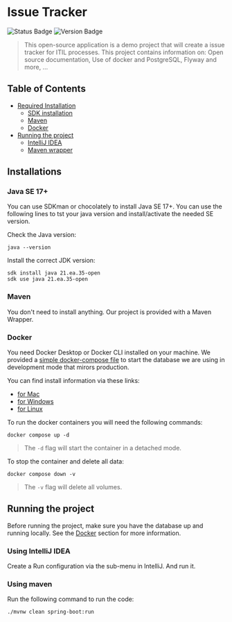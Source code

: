 # Issue Tracker

![Status Badge](https://img.shields.io/badge/Status-Configuring-rgb(255%2C150%2C150)?style=plastic&logo=github&logoColor=rgb(255%2C255%2C255)&labelColor=777)
![Version Badge](https://img.shields.io/badge/Version-V0.0.1-rgb(150%2C255%2C150)?style=plastic&logo=github&logoColor=rgb(255%2C255%2C255)&labelColor=777)


> This open-source application is a demo project that will create a issue tracker for ITIL processes.
> This project contains information on: Open source documentation, Use of docker and PostgreSQL, Flyway and more, ...
 
## Table of Contents

- [Required Installation](#installations)
  - [SDK installation](#java-se-17)
  - [Maven](#maven)
  - [Docker](#docker)
- [Running the project](#running-the-project)
  - [IntelliJ IDEA](#using-intellij-idea)
  - [Maven wrapper](#using-maven)

## Installations

### Java SE 17+

You can use SDKman or chocolately to install Java SE 17+.
You can use the following lines to tst your java version and install/activate the needed SE version.

Check the Java version:
```shell
java --version
```

Install the correct JDK version:
```shell
sdk install java 21.ea.35-open
sdk use java 21.ea.35-open
```

### Maven
You don't need to install anything.
Our project is provided with a Maven Wrapper.

### Docker

You need Docker Desktop or Docker CLI installed on your machine.
We provided a [simple docker-compose file](docker-compose.yml) to start the database we are using in development mode that mirors production.

You can find install information via these links:
- [for Mac](https://docs.docker.com/desktop/install/mac-install/)
- [for Windows](https://docs.docker.com/desktop/install/windows-install/)
- [for Linux](https://docs.docker.com/desktop/install/linux/)

To run the docker containers you will need the following commands:
```shell
docker compose up -d
```
> The `-d` flag will start the container in a detached mode.

To stop the container and delete all data:
```shell
docker compose down -v
```
> The `-v` flag will delete all volumes.

## Running the project

Before running the project, make sure you have the database up and running locally.
See the [Docker](#docker) section for more information.

### Using IntelliJ IDEA

Create a Run configuration via the sub-menu in IntelliJ.
And run it.

### Using maven

Run the following command to run the code:
```shell
./mvnw clean spring-boot:run
```

